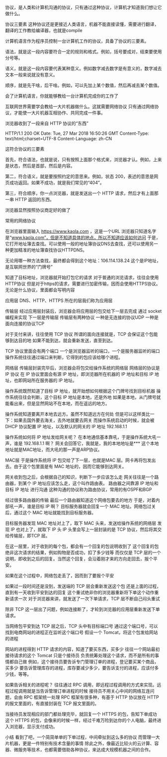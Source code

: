 协议，是人类和计算机沟通的协议，只有通过这种协议，计算机才知道我们想让它做什么。

协议三要素
这种协议还是更接近人类语言，机器不能直接读懂，需要进行翻译，翻译的工作教给编译器，也就是compile

计算机语言作为程序员控制一台计算机工作的协议，具备了协议的三要素。

语法，就是这一段内容要符合一定的规则和格式。例如，括号要成对，结束要使用分号等。

语义，就是这一段内容要代表某种意义。例如数字减去数字是有意义的，数字减去文本一般来说就没有意义。

顺序，就是先干啥，后干啥。例如，可以先加上某个数值，然后再减去某个数值。

会了计算机语言，你就能够教给一台计算机完成你的工作了

互联网世界需要学会教给一大片机器做什么。这就需要网络协议
只有通过网络协议，才能使一大片机器互相协作、共同完成一件事。

浏览器收到了一段来自 HTTP 协议的“东西”

HTTP/1.1 200 OK
Date: Tue, 27 Mar 2018 16:50:26 GMT
Content-Type: text/html;charset=UTF-8
Content-Language: zh-CN

<!DOCTYPE html>
<html>
<head>
<base href="https://pages.kaola.com/" />
<meta charset="utf-8"/> <title> 网易考拉 3 周年主会场 </title>
这符合协议的三要素

首先，符合语法，也就是说，只有按照上面那个格式来，浏览器才认。例如，上来是状态，然后是首部，然后是内容。

第二，符合语义，就是要按照约定的意思来。例如，状态 200，表述的意思是网页成功返回。如果不成功，就是我们常见的“404”。

第三，符合顺序，你一点浏览器，就是发送出一个 HTTP 请求，然后才有上面那一串 HTTP 返回的东西。

浏览器显然按照协议商定好的做了

常用的网络协议

在浏览器里面输入 https://www.kaola.com ，这是一个URL
浏览器只知道名字是“www.kaola.com”，但是不知道具体的地点，所以不知道应该如何访问
于是，它打开地址簿去查找。可以使用一般的地址簿协议DNS去查找，还可以使用另一种更加精准的地址簿查找协议HTTPDNS。

无论用哪一种方法查找，最终都会得到这个地址：106.114.138.24
这个是IP地址，是互联网世界的“门牌号”

知道了目标地址，浏览器就开始打包它的请求
对于普通的浏览请求，往往会使用HTTP协议
但是对于https的请求，需要进行加密传输，因而会使用HTTPS协议。无论是什么协议，里面都会写明内容

应用层
DNS、HTTP、HTTPS 所在的层我们称为应用层

传输层
经过应用层封装后，浏览器会将应用层的包交给下一层去完成
通过 socket 编程来实现
下一层是传输层
传输层有两种协议
一种是无连接的协议UDP
一种是面向连接的协议TCP

对于支付来讲，往往使用 TCP 协议
所谓的面向连接就是，TCP 会保证这个包能够到达目的地
如果不能到达，就会重新发送，直至到达。

TCP 协议里面会有两个端口
一个是浏览器监听的端口，一个是服务器监听的端口
操作系统往往通过端口来判断，它得到的包应该给哪个进程。

网络层
传输层封装完毕后，浏览器会将包交给操作系统的网络层
网络层的协议是 IP 协议
在 IP 协议里面会有源 IP 地址，即浏览器所在机器的 IP 地址和目标 IP 地址，也即网站所在服务器的 IP 地址。


操作系统既然知道了目标 IP 地址，就开始想如何根据这个门牌号找到目标机器
操作系统往往会判断，这个目标 IP 地址是本地，还是外地
如果是本地，从门牌号就能看出来，但是显然网站不在本地，而在遥远的地方。

操作系统知道要离开本地去远方。虽然不知道远方在何处
但是可以这样类比一下：如果去国外要去海关，去外地就要去网关
而操作系统启动的时候，就会被 DHCP 协议配置 IP 地址，以及默认的网关的 IP 地址 192.168.1.1

操作系统如何将 IP 地址发给网关呢？
在本地通信基本靠吼，于是操作系统大吼一声，谁是 192.168.1.1 啊？
网关会回答它，我就是，我的本地地址是***
这个本地地址就是MAC地址，而大吼的那一声是ARP协议。


MAC层
于是操作系统将 IP 包交给了下一层，也就是MAC 层。网卡再将包发出去。由于这个包里面是有 MAC 地址的，因而它能够到达网关。

网关收到包之后，会根据自己的知识，判断下一步应该怎么走
网关往往是一个路由器，到某个 IP 地址应该怎么走，这个叫作路由表。
路由器之间靠源 IP 地址和 目标 IP 地址 进行沟通
这种沟通的协议称为路由协议，常用的有OSPF和BGP

经过很多路由器的传输 最后一个路由器知道这个网络包要去的地方
于是，对着内部吼一声，谁是目标 IP 啊？
目标服务器就会回复一个 MAC 地址。网络包过关后，通过这个 MAC 地址就能找到目标服务器。

目标服务器发现 MAC 地址对上了，取下 MAC 头来，发送给操作系统的网络层
发现 IP 也对上了，就取下 IP 头
IP 头里会写上一层封装的是 TCP 协议，然后将其交给传输层，即TCP 层。

在这一层里，对于收到的每个包，都会有一个回复的包说明收到了
这个回复的包绝非这次请求的结果，例如购物是否成功，扣了多少钱等
而仅仅是 TCP 层的一个说明，即收到之后的回复。当然这个回复，会沿着刚才来的方向走回去，报个平安。

如果在这个过程中，网络包走丢了，因而到了要报个平安

如果过一段时间还是没到，发送端的 TCP 层会重新发送这个包
还是上面的过程，直到有一天收到平安到达的回复
这个重试绝非你的浏览器重新将下单这个动作重新请求一次
对于浏览器来讲，就发送了一次下单请求，TCP 层不断自己闷头重试

除非 TCP 这一层出了问题，例如连接断了，才轮到浏览器的应用层重新发送下单请求。

当网络包平安到达 TCP 层之后，TCP 头中有目标端口号
通过这个端口号，可以找到电商网站的进程正在监听这个端口号
假设一个 Tomcat，将这个包发给网站的进程

网站的进程得到 HTTP 请求的内容，知道了要买东西，买多少
往往一个网站最初接待请求的这个 Tomcat 只是个接待员
负责统筹处理这个请求，而不是所有的事情都自己做
例如，这个接待员要告诉专门管理订单的进程，登记要买某个商品，买多少
要告诉管理库存的进程，库存要减少多少，要告诉支付的进程，应该付多少钱，等等。

如果告诉相关的进程呢？
往往通过 RPC 调用，即远程过程调用的方式来实现。远程过程调用就是当告诉管理订单进程的时候
接待员不用关心中间的网络互连问题，会由 RPC 框架统一处理
RPC 框架有很多种，有基于 HTTP 协议放在 HTTP 的报文里面的，有直接封装在 TCP 报文里面的。

当接待员发现相应的部门都处理完毕，就回复一个 HTTPS 的包，告知下单成功
这个 HTTPS 的包，会像来的时候一样，经过千难万险到达你的个人电脑，最终进入浏览器，显示支付成功。

小结
看到了吧，一个简简单单的下单过程，中间牵扯到这么多的协议
而管理一大片机器，更是一件特别有技术含量的事情
除此之外，像最近比较火的云计算、容器、微服务等技术，也都需要借助各种协议，来达成大规模机器之间的合作。
